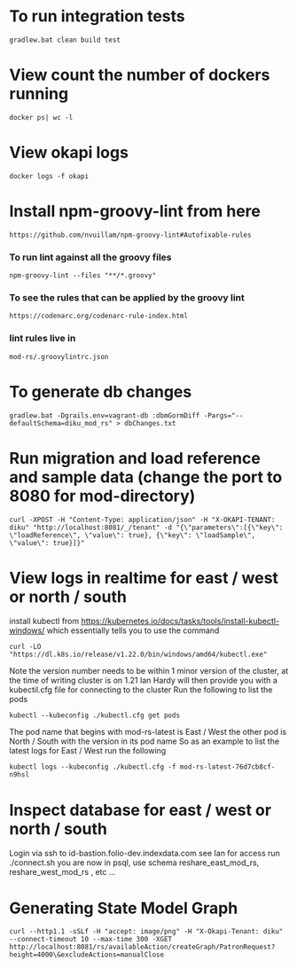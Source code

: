 # To run integration tests
	gradlew.bat clean build test

# View count the number of dockers running
	docker ps| wc -l

# View okapi logs
	docker logs -f okapi

# Install npm-groovy-lint from here
	https://github.com/nvuillam/npm-groovy-lint#Autofixable-rules

### To run lint against all the groovy files
	npm-groovy-lint --files "**/*.groovy"

### To see the rules that can be applied by the groovy lint
	https://codenarc.org/codenarc-rule-index.html

### lint rules live in
	mod-rs/.groovylintrc.json

# To generate db changes
	gradlew.bat -Dgrails.env=vagrant-db :dbmGormDiff -Pargs="--defaultSchema=diku_mod_rs" > dbChanges.txt

# Run migration and load reference and sample data (change the port to 8080 for mod-directory)
	curl -XPOST -H "Content-Type: application/json" -H "X-OKAPI-TENANT: diku" "http://localhost:8081/_/tenant" -d "{\"parameters\":[{\"key\": \"loadReference\", \"value\": true}, {\"key\": \"loadSample\", \"value\": true}]}"

# View logs in realtime for east / west or north / south
install kubectl from https://kubernetes.io/docs/tasks/tools/install-kubectl-windows/ which essentially tells you to use the command

	curl -LO "https://dl.k8s.io/release/v1.22.0/bin/windows/amd64/kubectl.exe"
	
Note the version number needs to be within 1 minor version of the cluster, at the time of writing cluster is on 1.21
Ian Hardy will then provide you with a kubectil.cfg file for connecting to the cluster
Run the following to list the pods

	kubectl --kubeconfig ./kubectl.cfg get pods

The pod name that begins with mod-rs-latest is East / West the other pod is North / South with the version in its pod name
So as an example to list the latest logs for East / West run the following

	kubectl logs --kubeconfig ./kubectl.cfg -f mod-rs-latest-76d7cb8cf-n9hsl

# Inspect database for east / west or north / south
Login via ssh to id-bastion.folio-dev.indexdata.com see Ian for access
run ./connect.sh
you are now in psql, use schema reshare_east_mod_rs, reshare_west_mod_rs , etc ...

# Generating State Model Graph
	curl --http1.1 -sSLf -H "accept: image/png" -H "X-Okapi-Tenant: diku" --connect-timeout 10 --max-time 300 -XGET http://localhost:8081/rs/availableAction/createGraph/PatronRequest?height=4000\&excludeActions=manualClose
